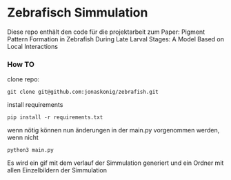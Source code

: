 # Zebrafisch Simmulation
Diese repo enthält den code für die projektarbeit zum Paper: Pigment Pattern Formation in Zebrafish During Late Larval Stages: A Model Based on Local Interactions

### How TO
clone repo:
 ````
 git clone git@github.com:jonaskonig/zebrafish.git
 ````
install requirements

 ````
 pip install -r requirements.txt
 ````

wenn nötig können nun änderungen in der main.py vorgenommen werden, wenn nicht 

````
python3 main.py
````
Es wird ein gif mit dem verlauf der Simmulation generiert und ein Ordner mit allen Einzelbildern der Simmulation